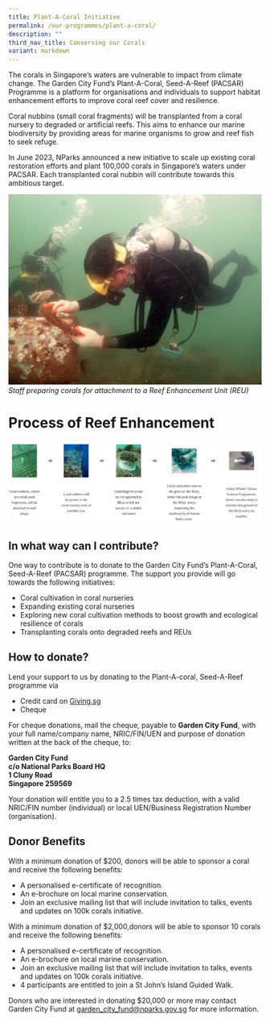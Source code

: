 ```yaml
---
title: Plant-A-Coral Initiative
permalink: /our-programmes/plant-a-coral/
description: ""
third_nav_title: Conserving our Corals
variant: markdown
---
```

The corals in Singapore’s waters are vulnerable to impact from climate change. The Garden City Fund’s Plant-A-Coral, Seed-A-Reef (PACSAR) Programme is a platform for organisations and individuals to support habitat enhancement efforts to improve coral reef cover and resilience.

Coral nubbins (small coral fragments) will be transplanted from a coral nursery to degraded or artificial reefs. This aims to enhance our marine biodiversity by providing areas for marine organisms to grow and reef fish to seek refuge.

In June 2023, NParks announced a new initiative to scale up existing coral restoration efforts and plant 100,000 corals in Singapore’s waters under PACSAR. Each transplanted coral nubbin will contribute towards this ambitious target.

![](/images/Staff%20preparing%20corals%20for%20attachment.jpg)
*Staff preparing corals for attachment to a Reef Enhancement Unit (REU)*


# Process of Reef Enhancement

![](/images/Plant%20a%20Coral.png)

In what way can I contribute?
------------------------
One way to contribute is to donate to the Garden City Fund’s Plant-A-Coral, Seed-A-Reef (PACSAR) programme. The support you provide will go towards the following initiatives:

* Coral cultivation in coral nurseries
* Expanding existing coral nurseries
*  Exploring new coral cultivation methods to boost growth and ecological resilience of corals
* Transplanting corals onto degraded reefs and REUs

How to donate?
------------------------
Lend your support to us by donating to the Plant-A-coral, Seed-A-Reef programme via

*   Credit card on [Giving.sg](https://www.giving.sg/garden-city-fund/pacsar) 
*   Cheque

For cheque donations, mail the cheque, payable to **Garden City Fund**, with your full name/company name, NRIC/FIN/UEN and purpose of donation written at the back of the cheque, to: 

**Garden City Fund  
c/o National Parks Board HQ  
1 Cluny Road  
Singapore 259569**

Your donation will entitle you to a 2.5 times tax deduction, with a valid NRIC/FIN number (individual) or local UEN/Business Registration Number (organisation).


Donor Benefits
----------------------

    
With a minimum donation of $200, donors will be able to sponsor a coral and receive the following benefits:

*   A personalised e-certificate of recognition.
*   An e-brochure on local marine conservation.
*   Join an exclusive mailing list that will include invitation to talks, events and updates on 100k corals initiative.

With a minimum donation of $2,000,donors will be able to sponsor 10 corals and receive the following benefits:

*   A personalised e-certificate of recognition.
*   An e-brochure on local marine conservation.  
*   Join an exclusive mailing list that will include invitation to talks, events and updates on 100k corals initiative.
*   4 participants are entitled to join a St John’s Island Guided Walk.

Donors who are interested in donating $20,000 or more may contact Garden City Fund at [garden\_city\_fund@nparks.gov.sg](mailto:garden_city_fund@nparks.gov.sg) for more information.





